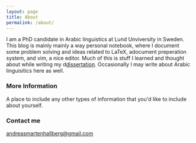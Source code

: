 ```yaml
---
layout: page
title: About
permalink: /about/
---
```


I am a PhD candidate in Arabic linguistics at Lund Unviversity in Sweden. This blog is mainly mainly a way personal notebook, where I document some problem solving and ideas related to LaTeX, adocument preperation system, and vim, a nice editor. Much of this is stuff I learned and thought about while writing my d[dissertation](url). Occasionally I may write about Arabic linguisitics here as well.




### More Information

A place to include any other types of information that you'd like to include about yourself.

### Contact me

[andreasmartenhallberg@gmail.com](andreasmartenhallberg@gmail.com)
